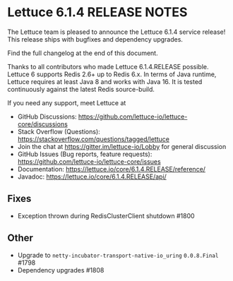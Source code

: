 Lettuce 6.1.4 RELEASE NOTES
==============================

The Lettuce team is pleased to announce the Lettuce 6.1.4 service release!
This release ships with bugfixes and dependency upgrades.

Find the full changelog at the end of this document.

Thanks to all contributors who made Lettuce 6.1.4.RELEASE possible. Lettuce 6 supports
Redis 2.6+ up to Redis 6.x. In terms of Java runtime, Lettuce requires at least Java 8 and
works with Java 16. It is tested continuously against the latest Redis source-build.

If you need any support, meet Lettuce at

* GitHub Discussions: https://github.com/lettuce-io/lettuce-core/discussions
* Stack Overflow (Questions): https://stackoverflow.com/questions/tagged/lettuce
* Join the chat at https://gitter.im/lettuce-io/Lobby for general discussion
* GitHub Issues (Bug reports, feature
  requests): https://github.com/lettuce-io/lettuce-core/issues
* Documentation: https://lettuce.io/core/6.1.4.RELEASE/reference/
* Javadoc: https://lettuce.io/core/6.1.4.RELEASE/api/

Fixes
-----
* Exception thrown during RedisClusterClient shutdown #1800

Other
-----
* Upgrade to `netty-incubator-transport-native-io_uring` `0.0.8.Final` #1798
* Dependency upgrades #1808
